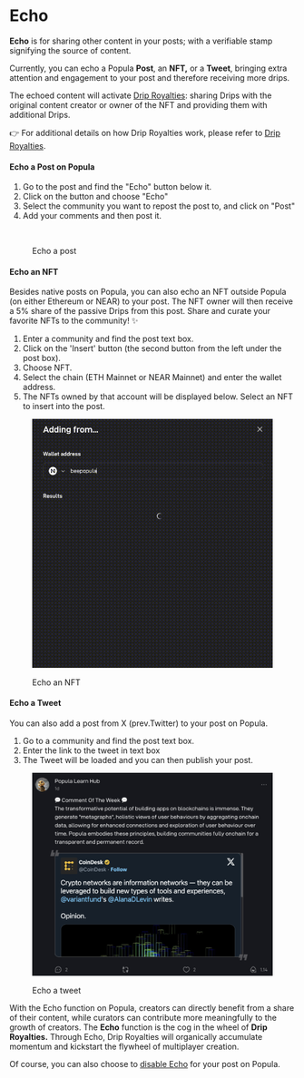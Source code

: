 # Echo

**Echo** is for sharing other content in your posts; with a verifiable stamp signifying the source of content.

Currently, you can echo a Popula **Post**, an **NFT,** or a **Tweet**, bringing extra attention and engagement to your post and therefore receiving more drips.

The echoed content will activate [Drip Royalties](../drips-and-drip-royalties/drip-royalties.md): sharing Drips with the original content creator or owner of the NFT and providing them with additional Drips.

👉 For additional details on how Drip Royalties work, please refer to [Drip Royalties](../drips-and-drip-royalties/drip-royalties.md).



#### Echo a Post on Popula

1. Go to the post and find the "Echo" button below it.
2. Click on the button and choose "Echo"
3. Select the community you want to repost the post to, and click on "Post"
4. Add your comments and then post it.

<figure><img src="../.gitbook/assets/echo post.gif" alt=""><figcaption><p>Echo a post</p></figcaption></figure>

#### Echo an NFT

Besides native posts on Popula, you can also echo an NFT outside Popula (on either Ethereum or NEAR) to your post. The NFT owner will then receive a 5% share of the passive Drips from this post. Share and curate your favorite NFTs to the community! ✨

1. Enter a community and find the post text box.
2. Click on the 'Insert' button (the second button from the left under the post box).
3. Choose NFT.
4. Select the chain (ETH Mainnet or NEAR Mainnet) and enter the wallet address.
5. The NFTs owned by that account will be displayed below. Select an NFT to insert into the post.

<figure><img src="../.gitbook/assets/echo near nft.gif" alt=""><figcaption><p>Echo an NFT</p></figcaption></figure>

#### Echo a Tweet

You can also add a post from X (prev.Twitter) to your post on Popula.

1. Go to a community and find the post text box.
2. Enter the link to the tweet in text box
3. The Tweet will be loaded and you can then publish your post.

<figure><img src="../.gitbook/assets/image (16).png" alt=""><figcaption><p>Echo a tweet</p></figcaption></figure>

With the Echo function on Popula, creators can directly benefit from a share of their content, while curators can contribute more meaningfully to the growth of creators. The **Echo** function is the cog in the wheel of **Drip Royalties.** Through Echo, Drip Royalties will organically accumulate momentum and kickstart the flywheel of multiplayer creation.

Of course, you can also choose to [disable Echo](post.md#set-post-drip-royalties) for your post on Popula.



####
